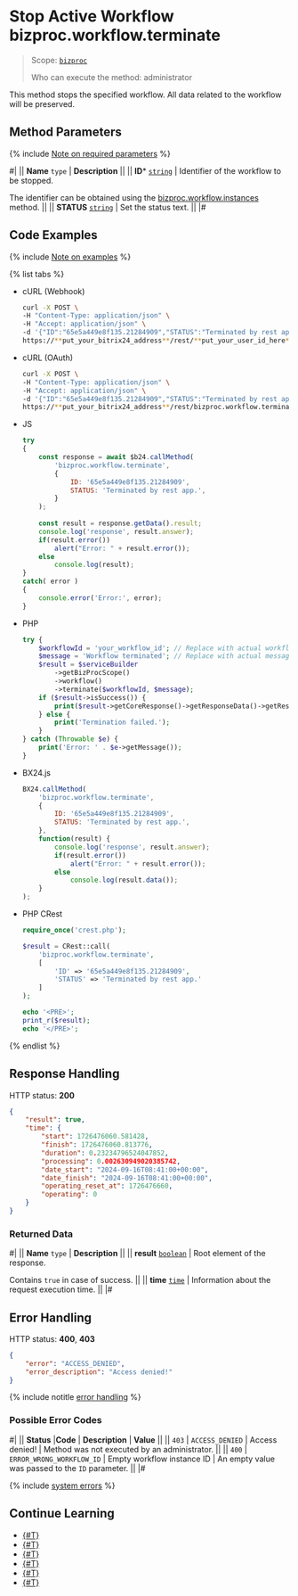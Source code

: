 # Stop Active Workflow bizproc.workflow.terminate

> Scope: [`bizproc`](../scopes/permissions.md)
>
> Who can execute the method: administrator

This method stops the specified workflow. All data related to the workflow will be preserved.

## Method Parameters

{% include [Note on required parameters](../../_includes/required.md) %}

#|
|| **Name**
`type` | **Description** ||
|| **ID***
[`string`](../data-types.md) | Identifier of the workflow to be stopped.

The identifier can be obtained using the [bizproc.workflow.instances](./bizproc-workflow-instances.md) method. ||
|| **STATUS**
[`string`](../data-types.md) | Set the status text. ||
|#

## Code Examples

{% include [Note on examples](../../_includes/examples.md) %}

{% list tabs %}

- cURL (Webhook)

    ```bash
    curl -X POST \
    -H "Content-Type: application/json" \
    -H "Accept: application/json" \
    -d '{"ID":"65e5a449e8f135.21284909","STATUS":"Terminated by rest app."}' \
    https://**put_your_bitrix24_address**/rest/**put_your_user_id_here**/**put_your_webhook_here**/bizproc.workflow.terminate
    ```

- cURL (OAuth)

    ```bash
    curl -X POST \
    -H "Content-Type: application/json" \
    -H "Accept: application/json" \
    -d '{"ID":"65e5a449e8f135.21284909","STATUS":"Terminated by rest app.","auth":"**put_access_token_here**"}' \
    https://**put_your_bitrix24_address**/rest/bizproc.workflow.terminate
    ```

- JS

    ```js
    try
    {
    	const response = await $b24.callMethod(
    		'bizproc.workflow.terminate',
    		{
    			ID: '65e5a449e8f135.21284909',
    			STATUS: 'Terminated by rest app.',
    		}
    	);
    	
    	const result = response.getData().result;
    	console.log('response', result.answer);
    	if(result.error())
    		alert("Error: " + result.error());
    	else
    		console.log(result);
    }
    catch( error )
    {
    	console.error('Error:', error);
    }
    ```

- PHP

    ```php       
    try {
        $workflowId = 'your_workflow_id'; // Replace with actual workflow ID
        $message = 'Workflow terminated'; // Replace with actual message
        $result = $serviceBuilder
            ->getBizProcScope()
            ->workflow()
            ->terminate($workflowId, $message);
        if ($result->isSuccess()) {
            print($result->getCoreResponse()->getResponseData()->getResult()[0]);
        } else {
            print('Termination failed.');
        }
    } catch (Throwable $e) {
        print('Error: ' . $e->getMessage());
    }
    ```

- BX24.js

    ```js
    BX24.callMethod(
        'bizproc.workflow.terminate',
        {
            ID: '65e5a449e8f135.21284909',
            STATUS: 'Terminated by rest app.',
        },
        function(result) {
            console.log('response', result.answer);
            if(result.error())
                alert("Error: " + result.error());
            else
                console.log(result.data());
        }
    );
    ```

- PHP CRest

    ```php
    require_once('crest.php');

    $result = CRest::call(
        'bizproc.workflow.terminate',
        [
            'ID' => '65e5a449e8f135.21284909',
            'STATUS' => 'Terminated by rest app.'
        ]
    );

    echo '<PRE>';
    print_r($result);
    echo '</PRE>';
    ```

{% endlist %}

## Response Handling

HTTP status: **200**

```json
{
    "result": true,
    "time": {
        "start": 1726476060.581428,
        "finish": 1726476060.813776,
        "duration": 0.23234796524047852,
        "processing": 0.002630949020385742,
        "date_start": "2024-09-16T08:41:00+00:00",
        "date_finish": "2024-09-16T08:41:00+00:00",
        "operating_reset_at": 1726476660,
        "operating": 0
    }
}
```

### Returned Data

#|
|| **Name**
`type` | **Description** ||
|| **result**
[`boolean`](../data-types.md) | Root element of the response.

Contains `true` in case of success. ||
|| **time**
[`time`](../data-types.md) | Information about the request execution time. ||
|#

## Error Handling

HTTP status: **400**, **403**

```json
{
    "error": "ACCESS_DENIED",
    "error_description": "Access denied!"
}
```

{% include notitle [error handling](../../_includes/error-info.md) %}

### Possible Error Codes

#|
|| **Status** |**Code** | **Description** | **Value** ||
|| `403` | `ACCESS_DENIED` | Access denied! | Method was not executed by an administrator. ||
|| `400` | `ERROR_WRONG_WORKFLOW_ID` | Empty workflow instance ID | An empty value was passed to the `ID` parameter. ||
|#

{% include [system errors](../../_includes/system-errors.md) %}

## Continue Learning 

- [{#T}](./index.md)
- [{#T}](./bizproc-workflow-start.md)
- [{#T}](./bizproc-workflow-instances.md)
- [{#T}](./bizproc-workflow-kill.md)
- [{#T}](../../tutorials/bizproc/how-to-kill-workflows.md)
- [{#T}](../../tutorials/bizproc/how-to-filter-and-kill-workflows.md)